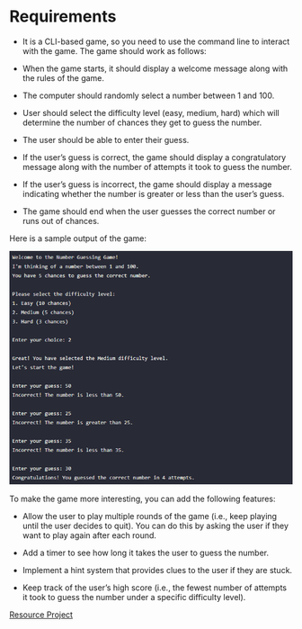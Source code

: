 # Requirements

- It is a CLI-based game, so you need to use the command line to interact with the game. The game should work as follows:

- When the game starts, it should display a welcome message along with the rules of the game.

- The computer should randomly select a number between 1 and 100.

- User should select the difficulty level (easy, medium, hard) which will determine the number of chances they get to guess the number.

- The user should be able to enter their guess.

- If the user’s guess is correct, the game should display a congratulatory message along with the number of attempts it took to guess the number.

- If the user’s guess is incorrect, the game should display a message indicating whether the number is greater or less than the user’s guess.

- The game should end when the user guesses the correct number or runs out of chances.

Here is a sample output of the game:

![img.png](img.png)

To make the game more interesting, you can add the following features:

- Allow the user to play multiple rounds of the game (i.e., keep playing until the user decides to quit). You can do this by asking the user if they want to play again after each round.

- Add a timer to see how long it takes the user to guess the number.

- Implement a hint system that provides clues to the user if they are stuck.

- Keep track of the user’s high score (i.e., the fewest number of attempts it took to guess the number under a specific difficulty level).

[Resource Project](https://roadmap.sh/projects/number-guessing-game)